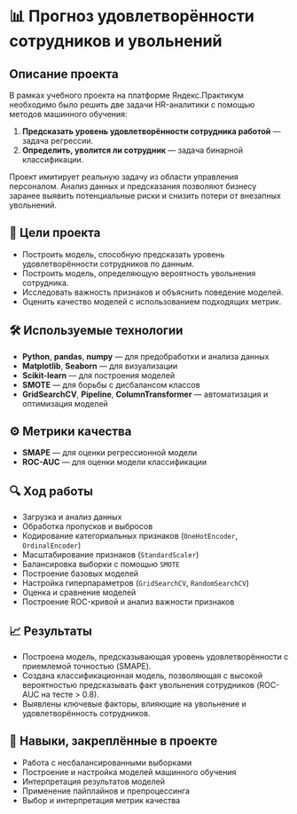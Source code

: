# 📊 Прогноз удовлетворённости сотрудников и увольнений

## Описание проекта

В рамках учебного проекта на платформе Яндекс.Практикум необходимо было решить две задачи HR-аналитики с помощью методов машинного обучения:

1. **Предсказать уровень удовлетворённости сотрудника работой** — задача регрессии.
2. **Определить, уволится ли сотрудник** — задача бинарной классификации.

Проект имитирует реальную задачу из области управления персоналом. Анализ данных и предсказания позволяют бизнесу заранее выявить потенциальные риски и снизить потери от внезапных увольнений.

## 📌 Цели проекта

- Построить модель, способную предсказать уровень удовлетворённости сотрудников по данным.
- Построить модель, определяющую вероятность увольнения сотрудника.
- Исследовать важность признаков и объяснить поведение моделей.
- Оценить качество моделей с использованием подходящих метрик.

## 🛠️ Используемые технологии

- **Python**, **pandas**, **numpy** — для предобработки и анализа данных
- **Matplotlib**, **Seaborn** — для визуализации
- **Scikit-learn** — для построения моделей
- **SMOTE** — для борьбы с дисбалансом классов
- **GridSearchCV**, **Pipeline**, **ColumnTransformer** — автоматизация и оптимизация моделей

## ⚙️ Метрики качества

- **SMAPE** — для оценки регрессионной модели  
- **ROC-AUC** — для оценки модели классификации  

## 🔍 Ход работы

- Загрузка и анализ данных
- Обработка пропусков и выбросов
- Кодирование категориальных признаков (`OneHotEncoder`, `OrdinalEncoder`)
- Масштабирование признаков (`StandardScaler`)
- Балансировка выборки с помощью `SMOTE`
- Построение базовых моделей
- Настройка гиперпараметров (`GridSearchCV`, `RandomSearchCV`)
- Оценка и сравнение моделей
- Построение ROC-кривой и анализ важности признаков

## 📈 Результаты

- Построена модель, предсказывающая уровень удовлетворённости с приемлемой точностью (SMAPE).
- Создана классификационная модель, позволяющая с высокой вероятностью предсказывать факт увольнения сотрудников (ROC-AUC на тесте > 0.8).
- Выявлены ключевые факторы, влияющие на увольнение и удовлетворённость сотрудников.


## 🧠 Навыки, закреплённые в проекте

- Работа с несбалансированными выборками  
- Построение и настройка моделей машинного обучения  
- Интерпретация результатов моделей  
- Применение пайплайнов и препроцессинга  
- Выбор и интерпретация метрик качества


